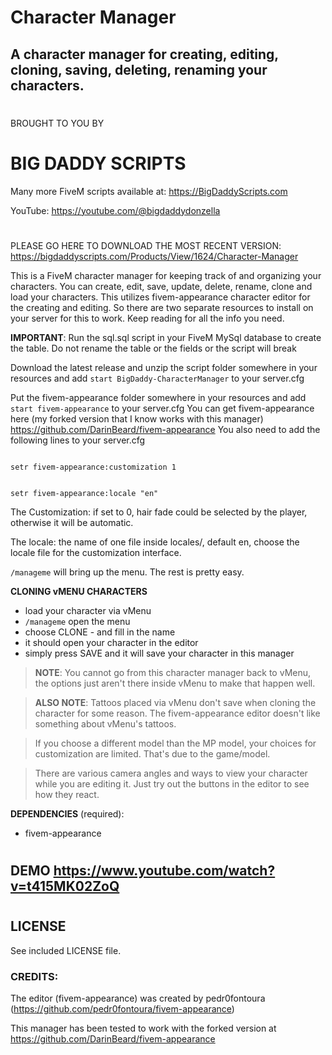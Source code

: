 # Character Manager

## A character manager for creating, editing, cloning, saving, deleting, renaming your characters.
# 

BROUGHT TO YOU BY
# **BIG DADDY SCRIPTS**
Many more FiveM scripts available at:
https://BigDaddyScripts.com

YouTube: https://youtube.com/@bigdaddydonzella
# 
PLEASE GO HERE TO DOWNLOAD THE MOST RECENT VERSION: https://bigdaddyscripts.com/Products/View/1624/Character-Manager

This is a FiveM character manager for keeping track of and organizing your characters. You can create, edit, save, update, delete, rename, clone and load your characters. This utilizes fivem-appearance character editor for the creating and editing. So there are two separate resources to install on your server for this to work. Keep reading for all the info you need.

**IMPORTANT**: Run the sql.sql script in your FiveM MySql database to create the table. Do not rename the table or the fields or the script will break

Download the latest release and unzip the script folder somewhere in your resources and add <code>start BigDaddy-CharacterManager</code> to your server.cfg

Put the fivem-appearance folder somewhere in your resources and add <code>start fivem-appearance</code> to your server.cfg
You can get fivem-appearance here (my forked version that I know works with this manager) https://github.com/DarinBeard/fivem-appearance
You also need to add the following lines to your server.cfg

<code>
setr fivem-appearance:customization 1

setr fivem-appearance:locale "en"
</code>

The Customization: if set to 0, hair fade could be selected by the player, otherwise it will be automatic. 

The locale: the name of one file inside locales/, default en, choose the locale file for the customization interface.

<code>/manageme</code> will bring up the menu. The rest is pretty easy.

**CLONING vMENU CHARACTERS**
* load your character via vMenu
* <code>/manageme</code> open the menu
* choose CLONE - and fill in the name
* it should open your character in the editor
* simply press SAVE and it will save your character in this manager

> **NOTE**: You cannot go from this character manager back to vMenu, the options just aren't there inside vMenu to make that happen well.

> **ALSO NOTE**: Tattoos placed via vMenu don't save when cloning the character for some reason. The fivem-appearance editor doesn't like something about vMenu's tattoos.

> If you choose a different model than the MP model, your choices for customization are limited. That's due to the game/model.

> There are various camera angles and ways to view your character while you are editing it. Just try out the buttons in the editor to see how they react.

**DEPENDENCIES** (required):
- fivem-appearance

# 
## DEMO https://www.youtube.com/watch?v=t415MK02ZoQ
# 

## LICENSE
See included LICENSE file. 

### **CREDITS**:
The editor (fivem-appearance) was created by pedr0fontoura (https://github.com/pedr0fontoura/fivem-appearance)

This manager has been tested to work with the forked version at https://github.com/DarinBeard/fivem-appearance

